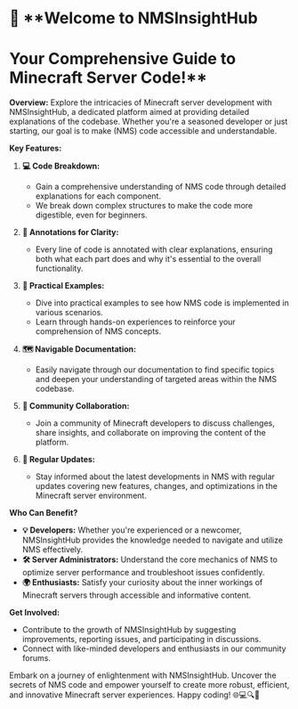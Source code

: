 # 🚀 **Welcome to NMSInsightHub 
# Your Comprehensive Guide to Minecraft Server Code!**

**Overview:**
Explore the intricacies of Minecraft server development with NMSInsightHub, a dedicated platform aimed at providing detailed explanations of the codebase. Whether you're a seasoned developer or just starting, our goal is to make (NMS) code accessible and understandable.

**Key Features:**

1. **💻 Code Breakdown:**
   - Gain a comprehensive understanding of NMS code through detailed explanations for each component.
   - We break down complex structures to make the code more digestible, even for beginners.

2. **📝 Annotations for Clarity:**
   - Every line of code is annotated with clear explanations, ensuring both what each part does and why it's essential to the overall functionality.

3. **🚀 Practical Examples:**
   - Dive into practical examples to see how NMS code is implemented in various scenarios.
   - Learn through hands-on experiences to reinforce your comprehension of NMS concepts.

4. **🗺️ Navigable Documentation:**
   - Easily navigate through our documentation to find specific topics and deepen your understanding of targeted areas within the NMS codebase.

5. **🤝 Community Collaboration:**
   - Join a community of Minecraft developers to discuss challenges, share insights, and collaborate on improving the content of the platform.

6. **🔄 Regular Updates:**
   - Stay informed about the latest developments in NMS with regular updates covering new features, changes, and optimizations in the Minecraft server environment.

**Who Can Benefit?**

- **💡 Developers:** Whether you're experienced or a newcomer, NMSInsightHub provides the knowledge needed to navigate and utilize NMS effectively.
- **🛠️ Server Administrators:** Understand the core mechanics of NMS to optimize server performance and troubleshoot issues confidently.
- **🌍 Enthusiasts:** Satisfy your curiosity about the inner workings of Minecraft servers through accessible and informative content.

**Get Involved:**
- Contribute to the growth of NMSInsightHub by suggesting improvements, reporting issues, and participating in discussions.
- Connect with like-minded developers and enthusiasts in our community forums.

Embark on a journey of enlightenment with NMSInsightHub. Uncover the secrets of NMS code and empower yourself to create more robust, efficient, and innovative Minecraft server experiences. Happy coding! 🌐💻🔍🚀
